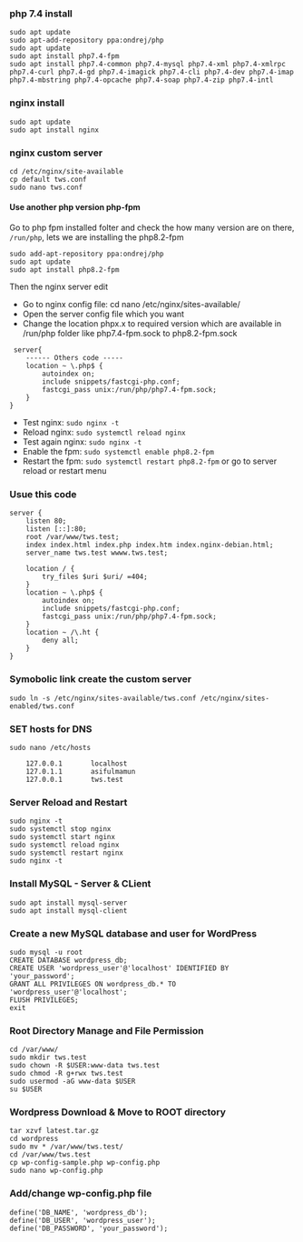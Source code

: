 ### php 7.4 install

```
sudo apt update
sudo apt-add-repository ppa:ondrej/php
sudo apt update
sudo apt install php7.4-fpm
sudo apt install php7.4-common php7.4-mysql php7.4-xml php7.4-xmlrpc php7.4-curl php7.4-gd php7.4-imagick php7.4-cli php7.4-dev php7.4-imap php7.4-mbstring php7.4-opcache php7.4-soap php7.4-zip php7.4-intl
```

### nginx install

```
sudo apt update
sudo apt install nginx
```

### nginx custom server

```
cd /etc/nginx/site-available
cp default tws.conf
sudo nano tws.conf
```

#### Use another php version php-fpm

Go to php fpm installed folter and check the how many version are on there, `/run/php`, lets we are installing the php8.2-fpm

```
sudo add-apt-repository ppa:ondrej/php
sudo apt update
sudo apt install php8.2-fpm
```

Then the nginx server edit

- Go to nginx config file: cd nano /etc/nginx/sites-available/
- Open the server config file which you want
- Change the location phpx.x to required version which are available in /run/php folder like php7.4-fpm.sock to php8.2-fpm.sock

```
 server{
	------ Others code -----
	location ~ \.php$ {
		autoindex on;
		include snippets/fastcgi-php.conf;
		fastcgi_pass unix:/run/php/php7.4-fpm.sock;
	}
}
```

- Test nginx: `sudo nginx -t`
- Reload nginx: `sudo systemctl reload nginx`
- Test again nginx: `sudo nginx -t`
- Enable the fpm: `sudo systemctl enable php8.2-fpm`
- Restart the fpm: `sudo systemctl restart php8.2-fpm` or go to server reload or restart menu

### Usue this code

```
server {
	listen 80;
	listen [::]:80;
	root /var/www/tws.test;
	index index.html index.php index.htm index.nginx-debian.html;
	server_name tws.test wwww.tws.test;

	location / {
		try_files $uri $uri/ =404;
	}
	location ~ \.php$ {
		autoindex on;
		include snippets/fastcgi-php.conf;
		fastcgi_pass unix:/run/php/php7.4-fpm.sock;
	}
	location ~ /\.ht {
		deny all;
	}
}
```

### Symobolic link create the custom server

```
sudo ln -s /etc/nginx/sites-available/tws.conf /etc/nginx/sites-enabled/tws.conf
```

### SET hosts for DNS

```
sudo nano /etc/hosts
```

```
	127.0.0.1       localhost
	127.0.1.1       asifulmamun
	127.0.0.1       tws.test
```

### Server Reload and Restart

```
sudo nginx -t
sudo systemctl stop nginx
sudo systemctl start nginx
sudo systemctl reload nginx
sudo systemctl restart nginx
sudo nginx -t
```

### Install MySQL - Server & CLient

```
sudo apt install mysql-server
sudo apt install mysql-client

```

### Create a new MySQL database and user for WordPress

```
sudo mysql -u root
CREATE DATABASE wordpress_db;
CREATE USER 'wordpress_user'@'localhost' IDENTIFIED BY 'your_password';
GRANT ALL PRIVILEGES ON wordpress_db.* TO 'wordpress_user'@'localhost';
FLUSH PRIVILEGES;
exit
```

### Root Directory Manage and File Permission

```
cd /var/www/
sudo mkdir tws.test
sudo chown -R $USER:www-data tws.test
sudo chmod -R g+rwx tws.test
sudo usermod -aG www-data $USER
su $USER
```

### Wordpress Download & Move to ROOT directory

```
tar xzvf latest.tar.gz
cd wordpress
sudo mv * /var/www/tws.test/
cd /var/www/tws.test
cp wp-config-sample.php wp-config.php
sudo nano wp-config.php
```

### Add/change wp-config.php file

```
define('DB_NAME', 'wordpress_db');
define('DB_USER', 'wordpress_user');
define('DB_PASSWORD', 'your_password');
```
